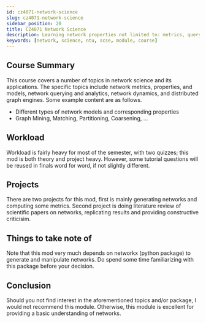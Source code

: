 ```yaml
---
id: cz4071-network-science
slug: cz4071-network-science
sidebar_position: 20
title: CZ4071 Network Science
description: Learning network properties not limited to: metrics, querying, analytics, ...
keywords: [network, science, ntu, scse, module, course]
---
```


## Course Summary

This course covers a number of topics in network science and its applications. The specific topics include network metrics, properties, and models, network querying and analytics, network dynamics, and distributed graph engines. Some example content are as follows.

- Different types of network models and corresponding properties
- Graph Mining, Matching, Partitioning, Coarsening, ...

## Workload

Workload is fairly heavy for most of the semester, with two quizzes; this mod is both theory and project heavy. However, some tutorial questions will be reused in finals word for word, if not slightly different.

## Projects

There are two projects for this mod, first is mainly generating networks and computing some metrics. Second project is doing literature review of scientific papers on networks, replicating results and providing constructive criticisim.

## Things to take note of

Note that this mod very much depends on networkx (python package) to generate and manipulate networks. Do spend some time familiarizing with this package before your decision.

## Conclusion

Should you not find interest in the aforementioned topics and/or package, I would not recommend this module. Otherwise, this module is excellent for providing a basic understanding of networks.
